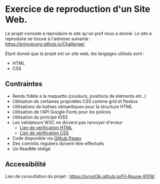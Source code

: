 # Exercice de reproduction d'un Site Web.

Le projet consiste à reproduire le site qu'un prof nous a donné.
Le site à reproduire se trouve à l'adresse suivante : https://princecorg.github.io/Challenge/

Etant donné que le projet est un site web, les langages utilisés sont :

* HTML
* CSS

## Contraintes

* Rendu fidèle à la maquette (couleurs, positions de éléments etc..)
* Utilisation de certaines propriétés CSS comme grid et flexbox
* Utilisations de balises sémantiques pour la structure HTML
* Utilisation de l'API Google Fonts pour les polices
* Utilisation du principe KISS
* Les validateurs W3C ne doivent pas renvoyer d'erreur
    - [Lien de vérification HTML](https://validator.w3.org/nu/?doc=https%3A%2F%2Fr109.lurnot3k.fr%2F)
    - [Lien de vérification CSS](https://jigsaw.w3.org/css-validator/validator?uri=https%3A%2F%2Fr109.lurnot3k.fr%2F&profile=css3svg&usermedium=all&warning=1&vextwarning=&lang=fr)
* Code disponible via [Github Pages](https://lurnot3k.github.io/Fil-Rouge-R109/)
* Des commits réguliers doivent être effectués 
* Un ReadMe rédigé

## Accessibilité
Lien de consultation du projet : https://lurnot3k.github.io/Fil-Rouge-R109/
